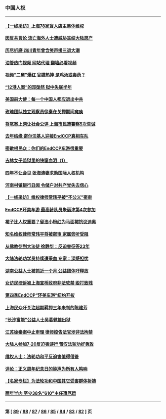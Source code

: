 ### 中国人权
---
#### [【一线采访】上海78家盲人店主集体维权](../../pages/ncid278/n13791517.md?07300445) 
#### [因反共言论 流亡海外人士遭威胁冻结大陆房产](../../pages/ncid278/n13791436.md?07300445) 
#### [历尽折磨 四川青年曾含笑声援三退大潮](../../pages/ncid278/n13791269.md?07300445) 
#### [油管热门视频 网站代理 翻墙必看视频](http://209.222.30.114:81/youtube.html?07300445)
#### [视频“二舅”爆红 官媒热捧 是鸡汤或毒药？](../../pages/ncid278/n13790268.md?07300445) 
#### [“12港人案”的邓棨然 狱中失联半年](../../pages/ncid278/n13790889.md?07300445) 
#### [美国前大使：每一个中国人都应退出中共](../../pages/ncid278/n13790755.md?07300445) 
#### [玫瑰团队独立观察员徐秦在关押期间瘫痪](../../pages/ncid278/n13790548.md?07300445) 
#### [将冤案上网让社会公评 上海市民遭警察5次告诫](../../pages/ncid278/n13790526.md?07300445) 
#### [去年结缘 密尔沃基人迎接EndCCP真相车队](../../pages/ncid278/n13790242.md?07300445) 
#### [密歇根民众：你们的EndCCP车游很重要](../../pages/ncid278/n13789852.md?07300445) 
#### [吉林女子监狱里的铁窗血泪（1）](../../pages/ncid278/n13786967.md?07300445) 
#### [四年不让会见 张海涛妻求助国际人权机构](../../pages/ncid278/n13789744.md?07300445) 
#### [河南村镇银行丑闻 令储户对共产党失去信心](../../pages/ncid278/n13789619.md?07300445) 
#### [【一线采访】维权律师常玮平被“不公义”密审](../../pages/ncid278/n13789348.md?07300445) 
#### [EndCCP环美车游 最高龄队员朱丽津第4次参加](../../pages/ncid278/n13788088.md?07300445) 
#### [裙子比人权重要？留法小粉红为马面裙抗议迪奥](../../pages/ncid278/n13788697.md?07300445) 
#### [知名维权律师常玮平将被密审 家属旁听受阻](../../pages/ncid278/n13788728.md?07300445) 
#### [从佛教徒到大法徒 徐静华：反迫害征签23年](../../pages/ncid278/n13788398.md?07300445) 
#### [大陆法轮功学员持续遭采血 专家：深感担忧](../../pages/ncid278/n13787897.md?07300445) 
#### [湖南公益人士被抓近一个月 公益团体吁释放](../../pages/ncid278/n13788595.md?07300445) 
#### [女访民控诉被上海宣桥政府非法软禁 殴打致残](../../pages/ncid278/n13788170.md?07300445) 
#### [第四季EndCCP“环美车游”纽约开拔](../../pages/ncid278/n13788087.md?07300445) 
#### [上海民众吁关注超期羁押三年未判的陈建芳](../../pages/ncid278/n13787893.md?07300445) 
#### [“长沙富能”公益人士吴葛健雄出狱](../../pages/ncid278/n13787641.md?07300445) 
#### [江苏徐秦案中止审理 律师控告法官涉非法拘禁](../../pages/ncid278/n13787317.md?07300445) 
#### [大陆人参加7‧20反迫害游行 赞叹法轮功好勇敢](../../pages/ncid278/n13787321.md?07300445) 
#### [维权人士：法轮功和平反迫害值得借鉴](../../pages/ncid278/n13787337.md?07300445) 
#### [评论：正义周年纪念日的钟声为所有人鸣响](../../pages/ncid278/n13787109.md?07300445) 
#### [【名家专栏】为法轮功和中国其它受害群体祈祷](../../pages/ncid278/n13787107.md?07300445) 
#### [两年半内 至少38名“610”主任遭厄运](../../pages/ncid278/n13773294.md?07300445) 

---
#### 第 [ [89](./89.md?07300445) / [88](./88.md?07300445) / [87](./87.md?07300445) / [86](./86.md?07300445) / [85](./85.md?07300445) / [84](./84.md?07300445) / [83](./83.md?07300445) / [82](./82.md?07300445) ] 页

